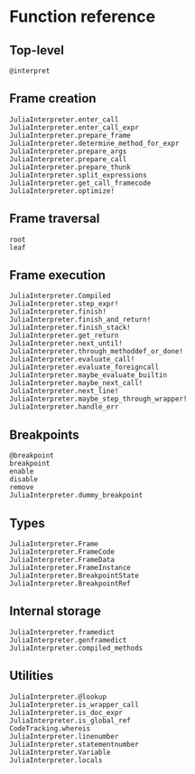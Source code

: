 # Function reference

## Top-level

```@docs
@interpret
```

## Frame creation

```@docs
JuliaInterpreter.enter_call
JuliaInterpreter.enter_call_expr
JuliaInterpreter.prepare_frame
JuliaInterpreter.determine_method_for_expr
JuliaInterpreter.prepare_args
JuliaInterpreter.prepare_call
JuliaInterpreter.prepare_thunk
JuliaInterpreter.split_expressions
JuliaInterpreter.get_call_framecode
JuliaInterpreter.optimize!
```

## Frame traversal

```@docs
root
leaf
```

## Frame execution

```@docs
JuliaInterpreter.Compiled
JuliaInterpreter.step_expr!
JuliaInterpreter.finish!
JuliaInterpreter.finish_and_return!
JuliaInterpreter.finish_stack!
JuliaInterpreter.get_return
JuliaInterpreter.next_until!
JuliaInterpreter.through_methoddef_or_done!
JuliaInterpreter.evaluate_call!
JuliaInterpreter.evaluate_foreigncall
JuliaInterpreter.maybe_evaluate_builtin
JuliaInterpreter.maybe_next_call!
JuliaInterpreter.next_line!
JuliaInterpreter.maybe_step_through_wrapper!
JuliaInterpreter.handle_err
```

## Breakpoints

```@docs
@breakpoint
breakpoint
enable
disable
remove
JuliaInterpreter.dummy_breakpoint
```

## Types

```@docs
JuliaInterpreter.Frame
JuliaInterpreter.FrameCode
JuliaInterpreter.FrameData
JuliaInterpreter.FrameInstance
JuliaInterpreter.BreakpointState
JuliaInterpreter.BreakpointRef
```

## Internal storage

```@docs
JuliaInterpreter.framedict
JuliaInterpreter.genframedict
JuliaInterpreter.compiled_methods
```

## Utilities

```@docs
JuliaInterpreter.@lookup
JuliaInterpreter.is_wrapper_call
JuliaInterpreter.is_doc_expr
JuliaInterpreter.is_global_ref
CodeTracking.whereis
JuliaInterpreter.linenumber
JuliaInterpreter.statementnumber
JuliaInterpreter.Variable
JuliaInterpreter.locals
```
